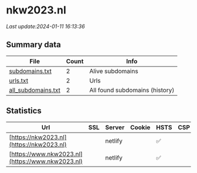 # nkw2023.nl
*Last update:2024-01-11 16:13:36*
## Summary data
| File       | Count | Info |
|------------|-------|------|
|[subdomains.txt](/data/nkw2023/subdomains.txt)|2|Alive subdomains|
|[urls.txt](/data/nkw2023/urls.txt)|2|Urls|
|[all_subdomains.txt](/data/nkw2023/all_subdomains.txt)|2|All found subdomains (history)|
## Statistics
| Url | SSL | Server | Cookie | HSTS | CSP | XFO | XXP | RP | Tech |
|------------|-------|------|------|------|------|------|------|------|------|
|[https://nkw2023.nl](https://nkw2023.nl)| |netlify| |:white_check_mark: | |:warning: |:white_check_mark: |:white_check_mark: |:white_check_mark: |HSTS Netlify Next.js...|
|[https://www.nkw2023.nl](https://www.nkw2023.nl)| |netlify| |:white_check_mark: | |:warning: |:white_check_mark: |:white_check_mark: |:white_check_mark: |HSTS Netlify|